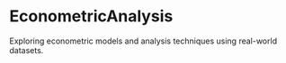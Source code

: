 # EconometricAnalysis
 Exploring econometric models and analysis techniques using real-world datasets.
